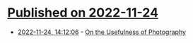 # [Published on 2022-11-24](index.md)

* [2022-11-24, 14:12:06](https://news.ycombinator.com/item?id=33731430) - [On the Usefulness of Photography](https://simonsarris.substack.com/p/on-the-usefulness-of-photography)
